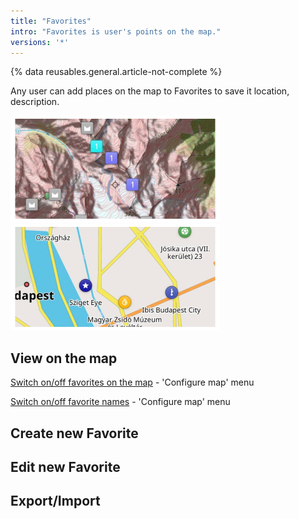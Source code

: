 ```yaml
---
title: "Favorites"
intro: "Favorites is user's points on the map."
versions: '*'
---
```


{% data reusables.general.article-not-complete %}

Any user can add places on the map to Favorites to save it location, description.

![Favorites introduction android](/assets/images/personal/favorites_intro_android.png) ![Favorites introduction ios](/assets/images/personal/favorites_intro_ios.png)

## View on the map

[Switch on/off favorites on the map](/osmand/map/point-layers-on-map#favorites)  - 'Configure map' menu

[Switch on/off favorite names](/osmand/map/point-layers-on-map#favorite--poi-names)  - 'Configure map' menu

## Create new Favorite

## Edit new Favorite

## Export/Import

